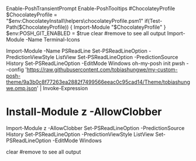Enable-PoshTransientPrompt Enable-PoshTooltips #ChocolateyProfile $ChocolateyProfile = "$env:ChocolateyInstall\helpers\chocolateyProfile.psm1" if(Test-Path($ChocolateyProfile)) { Import-Module "$ChocolateyProfile" } $env:POSH_GIT_ENABLED = $true
clear #remove to see all output
Import-Module -Name Terminal-Icons

Import-Module -Name PSReadLine Set-PSReadLineOption -PredictionViewStyle ListView Set-PSReadLineOption -PredictionSource History Set-PSReadLineOption -EditMode Windows
oh-my-posh init pwsh --config 'https://raw.githubusercontent.com/tobiashungwe/my-custom-posh-theme/9a3b0c8f77263ea2882f7499566eeac0c95cad14/Theme/tobiashungwe.omp.json' | Invoke-Expression

# Install-Module z -AllowClobber

Import-Module z -AllowClobber
Set-PSReadLineOption -PredictionSource History
Set-PSReadLineOption -PredictionViewStyle ListView
Set-PSReadLineOption -EditMode Windows


clear #remove to see all output 